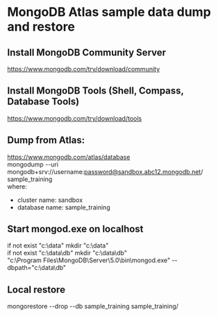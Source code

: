 # MongoDB Atlas sample data dump and restore

## Install MongoDB Community Server
https://www.mongodb.com/try/download/community

## Install MongoDB Tools (Shell, Compass, Database Tools)
https://www.mongodb.com/try/download/tools

## Dump from Atlas:
https://www.mongodb.com/atlas/database<br>
mongodump --uri mongodb+srv://username:password@sandbox.abc12.mongodb.net/<br>
sample_training<br>
where:<br>
- cluster name: sandbox
- database name: sample_training


## Start mongod.exe on localhost
if not exist "c:\data\" mkdir "c:\data"<br>
if not exist "c:\data\db" mkdir "c:\data\db"<br>
"c:\Program Files\MongoDB\Server\5.0\bin\mongod.exe" --dbpath="c:\data\db"<br>

## Local restore
mongorestore --drop --db sample_training sample_training/